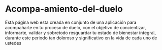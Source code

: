 # Acompa-amiento-del-duelo
Está página web esta creada en conjunto de una aplicación para acompañarte en tu proceso de duelo, con el objetivo de concientizar, informarte, validar y sobretodo resguardar tu estado de bienestar integral, durante este periodo tan doloroso y significativo en la vida de cada uno de ustedes
